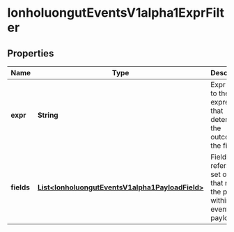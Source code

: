 

# IonholuongutEventsV1alpha1ExprFilter


## Properties

Name | Type | Description | Notes
------------ | ------------- | ------------- | -------------
**expr** | **String** | Expr refers to the expression that determines the outcome of the filter. |  [optional]
**fields** | [**List&lt;IonholuongutEventsV1alpha1PayloadField&gt;**](IonholuongutEventsV1alpha1PayloadField.md) | Fields refers to set of keys that refer to the paths within event payload. |  [optional]



